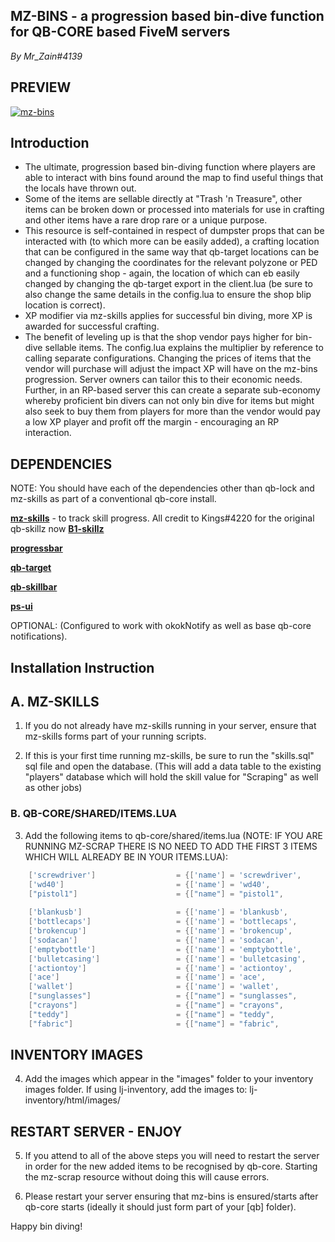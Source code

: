 ## MZ-BINS - a progression based bin-dive function for QB-CORE based FiveM servers

_By Mr_Zain#4139_

## PREVIEW

[![mz-bins](https://i.imgur.com/tVtzHi9.png)](https://www.youtube.com/watch?v=UuNhdnj3rZc "mz-shrooms for FiveM by Mr_Zain#4139")

## Introduction 
- The ultimate, progression based bin-diving function where players are able to interact with bins found around the map to find useful things that the locals have thrown out.
- Some of the items are sellable directly at "Trash 'n Treasure", other items can be broken down or processed into materials for use in crafting and other items have a rare drop rare or a unique purpose. 
- This resource is self-contained in respect of dumpster props that can be interacted with (to which more can be easily added), a crafting location that can be configured in the same way that qb-target locations can be changed by changing the coordinates for the relevant polyzone or PED and a functioning shop - again, the location of which can eb easily changed by changing the qb-target export in the client.lua (be sure to also change the same details in the config.lua to ensure the shop blip location is correct).
- XP modifier via mz-skills applies for successful bin diving, more XP is awarded for successful crafting. 
- The benefit of leveling up is that the shop vendor pays higher for bin-dive sellable items. The config.lua explains the multiplier by reference to calling separate configurations. Changing the prices of items that the vendor will purchase will adjust the impact XP will have on the mz-bins progression. Server owners can tailor this to their economic needs. Further, in an RP-based server this can create a separate sub-economy whereby proficient bin divers can not only bin dive for items but might also seek to buy them from players for more than the vendor would pay a low XP player and profit off the margin - encouraging an RP interaction. 

## DEPENDENCIES

NOTE: You should have each of the dependencies other than qb-lock and mz-skills as part of a conventional qb-core install.

**[mz-skills](https://github.com/MrZainRP/mz-skills)** - to track skill progress. All credit to Kings#4220 for the original qb-skillz now **[B1-skillz](https://github.com/Burn-One-Studios/B1-skillz)**

**[progressbar](https://github.com/qbcore-framework/progressbar)**

**[qb-target](https://github.com/qbcore-framework/qb-target)**

**[qb-skillbar](https://github.com/qbcore-framework/qb-skillbar)**

**[ps-ui](https://github.com/Project-Sloth/ps-ui)**

OPTIONAL: (Configured to work with okokNotify as well as base qb-core notifications).

## Installation Instruction

## A. MZ-SKILLS

1. If you do not already have mz-skills running in your server, ensure that mz-skills forms part of your running scripts. 

2. If this is your first time running mz-skills, be sure to run the "skills.sql" sql file and open the database. (This will add a data table to the existing "players" database which will hold the skill value for "Scraping" as well as other jobs)

### B. QB-CORE/SHARED/ITEMS.LUA

3. Add the following items to qb-core/shared/items.lua (NOTE: IF YOU ARE RUNNING MZ-SCRAP THERE IS NO NEED TO ADD THE FIRST 3 ITEMS WHICH WILL ALREADY BE IN YOUR ITEMS.LUA):

```lua
	['screwdriver'] 				 = {['name'] = 'screwdriver', 			  		['label'] = 'Screwdriver', 				['weight'] = 100, 		['type'] = 'item', 		['image'] = 'screwdriver.png', 			['unique'] = false, 	['useable'] = true, 	['shouldClose'] = false,   ['combinable'] = nil,   ['description'] = 'A flathead screwdriver. I mean sure the handle is a bit worn but this thing probably works.'},
	['wd40'] 				 	 	 = {['name'] = 'wd40', 			    			['label'] = 'WD-40', 					['weight'] = 250, 		['type'] = 'item', 		['image'] = 'wd40.png', 				['unique'] = true, 		['useable'] = false, 	['shouldClose'] = false,   ['combinable'] = nil,   ['description'] = 'A chemical compound with multiple purposes, including the removal of corrosion.'},
	["pistol1"] 					 = {["name"] = "pistol1", 						["label"] = "Pistol Grip", 				["weight"] = 100, 		["type"] = "item", 		["image"] = "pistol1.png", 				["unique"] = false, 	["useable"] = false, 	["shouldClose"] = false,   ["combinable"] = nil,   ["description"] = "The barrel of a Walther P-99 Pistol."},
	
	['blankusb'] 				 	 = {['name'] = 'blankusb', 			  	  		['label'] = 'Blank USB', 				['weight'] = 0, 		['type'] = 'item', 		['image'] = 'blankusb.png', 			['unique'] = false, 	['useable'] = false, 	['shouldClose'] = true,	   ['combinable'] = nil,   ['description'] = 'Non-descript USB, wonder if there is anything on it?'},
	['bottlecaps'] 				 	 = {['name'] = 'bottlecaps', 			  	  	['label'] = 'Bottle caps', 				['weight'] = 300, 		['type'] = 'item', 		['image'] = 'bottlecaps.png', 			['unique'] = false, 	['useable'] = true, 	['shouldClose'] = true,	   ['combinable'] = nil,   ['description'] = 'Some plastic caps for what looks like a variety of soda bottles.'},
	['brokencup'] 				 	 = {['name'] = 'brokencup', 			  	  	['label'] = 'Broken Cup', 				['weight'] = 500, 		['type'] = 'item', 		['image'] = 'brokencup.png', 			['unique'] = false, 	['useable'] = true, 	['shouldClose'] = true,	   ['combinable'] = nil,   ['description'] = 'A nice piece of glasswear... or it would have been if the handle wasn\'t cracked.'},
	['sodacan'] 				 	 = {['name'] = 'sodacan', 			  	  		['label'] = 'Soda Can', 				['weight'] = 500, 		['type'] = 'item', 		['image'] = 'crushedcan.png', 			['unique'] = false, 	['useable'] = true, 	['shouldClose'] = true,	   ['combinable'] = nil,   ['description'] = 'What was once a refreshing beverage is now just a tin can...'},
	['emptybottle'] 				 = {['name'] = 'emptybottle', 					['label'] = 'Empty bottle', 			['weight'] = 300, 		['type'] = 'item', 		['image'] = 'emptybottle.png', 			['unique'] = false, 	['useable'] = true, 	['shouldClose'] = false,   ['combinable'] = nil,   ['description'] = 'Makes a satisfying crunch when you press on it, not a single drop left...'},
	['bulletcasing'] 				 = {['name'] = 'bulletcasing', 					['label'] = 'Bullet casing', 			['weight'] = 400, 		['type'] = 'item', 		['image'] = 'bullet_casing.png', 		['unique'] = false, 	['useable'] = true, 	['shouldClose'] = false,   ['combinable'] = nil,   ['description'] = 'A used bullet shell... Still in tact though... Interesting.'},
	['actiontoy'] 					 = {['name'] = 'actiontoy', 					['label'] = 'Action figure', 			['weight'] = 350, 		['type'] = 'item', 		['image'] = 'actionfigure.png', 		['unique'] = false, 	['useable'] = true, 	['shouldClose'] = false,   ['combinable'] = nil,   ['description'] = 'An old toy, looks kinda neat - might be valuable?'},
	['ace'] 				 		 = {['name'] = 'ace', 							['label'] = 'Ace of Spades', 			['weight'] = 100, 		['type'] = 'item', 		['image'] = 'ace.png', 					['unique'] = false, 	['useable'] = true, 	['shouldClose'] = false,   ['combinable'] = nil,   ['description'] = 'An old trading card - kinda crusty...'},
	['wallet'] 					 	 = {['name'] = 'wallet', 						['label'] = 'Old Wallet', 				['weight'] = 350, 		['type'] = 'item', 		['image'] = 'wallet.png', 				['unique'] = false, 	['useable'] = true, 	['shouldClose'] = false,   ['combinable'] = nil,   ['description'] = 'Feels like leather... Clearly been used and abused though...'},
	["sunglasses"] 			 	     = {["name"] = "sunglasses", 					["label"] = "Sunnies", 					["weight"] = 100, 		["type"] = "item", 		["image"] = "sunglasses.png", 			["unique"] = false, 	["useable"] = true, 	["shouldClose"] = true,	   ["combinable"] = nil,   ["description"] = "A pair of what look like expenssive UV spec, designer shades - except they say Gouccy?"},
	["crayons"] 			 	     = {["name"] = "crayons", 						["label"] = "Crayons", 					["weight"] = 100, 		["type"] = "item", 		["image"] = "crayons.png", 				["unique"] = false, 	["useable"] = true, 	["shouldClose"] = true,	   ["combinable"] = nil,   ["description"] = "A small set of pastel coloured crayons, used to decorate illustrations. Stay within the lines!"},
	["teddy"] 			 	     	 = {["name"] = "teddy", 						["label"] = "Teddy bear", 				["weight"] = 150, 		["type"] = "item", 		["image"] = "teddy.png", 				["unique"] = false, 	["useable"] = true, 	["shouldClose"] = true,	   ["combinable"] = nil,   ["description"] = "A teddy bear that appears to be unwanted, still has the tag on it and everything."},
	["fabric"] 			 	     	 = {["name"] = "fabric", 						["label"] = "Fabric scrap", 			["weight"] = 150, 		["type"] = "item", 		["image"] = "fabric.png", 				["unique"] = false, 	["useable"] = true, 	["shouldClose"] = true,	   ["combinable"] = nil,   ["description"] = "Looks like someone has thrown an old strip of fabric, must have bought too much?"},
```
## INVENTORY IMAGES

4. Add the images which appear in the "images" folder to your inventory images folder. If using lj-inventory, add the images to: lj-inventory/html/images/

## RESTART SERVER - ENJOY

5. If you attend to all of the above steps you will need to restart the server in order for the new added items to be recognised by qb-core. Starting the mz-scrap resource without doing this will cause errors. 

6. Please restart your server ensuring that mz-bins is ensured/starts after qb-core starts (ideally it should just form part of your [qb] folder). 

Happy bin diving!
